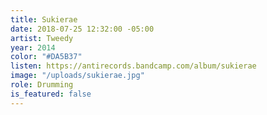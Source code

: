 ```yaml
---
title: Sukierae
date: 2018-07-25 12:32:00 -05:00
artist: Tweedy
year: 2014
color: "#DA5B37"
listen: https://antirecords.bandcamp.com/album/sukierae
image: "/uploads/sukierae.jpg"
role: Drumming
is_featured: false
---
```


